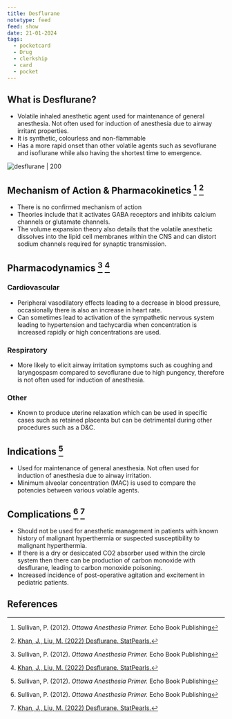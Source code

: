 ```yaml
---
title: Desflurane
notetype: feed
feed: show
date: 21-01-2024
tags:
  - pocketcard
  - Drug
  - clerkship
  - card
  - pocket
---
```

## What is Desflurane?
- Volatile inhaled anesthetic agent used for maintenance of general anesthesia. Not often used for induction of anesthesia due to airway irritant properties. 
- It is synthetic, colourless and non-flammable
- Has a more rapid onset than other volatile agents such as sevoflurane and isoflurane while also having the shortest time to emergence. 

![desflurane | 200](https://upload.wikimedia.org/wikipedia/commons/thumb/6/67/Desflurane2.png/1200px-Desflurane2.png)

## Mechanism of Action & Pharmacokinetics [^1] [^2]
- There is no confirmed mechanism of action 
- Theories include that it activates GABA receptors and inhibits calcium channels or glutamate channels. 
- The volume expansion theory also details that the volatile anesthetic dissolves into the lipid cell membranes within the CNS and can distort sodium channels required for synaptic transmission. 
## Pharmacodynamics [^1] [^2]
### Cardiovascular
- Peripheral vasodilatory effects leading to a decrease in blood pressure, occasionally there is also an increase in heart rate. 
- Can sometimes lead to activation of the sympathetic nervous system leading to hypertension and tachycardia when concentration is increased rapidly or high concentrations are used. 
### Respiratory
- More likely to elicit airway irritation symptoms such as coughing and laryngospasm compared to sevoflurane due to high pungency, therefore is not often used for induction of anesthesia.
### Other
-  Known to produce uterine relaxation which can be used in specific cases such as retained placenta but can be detrimental during other procedures such as a D&C. 

## Indications [^1] 
- Used for maintenance of general anesthesia. Not often used for induction of anesthesia due to airway irritation. 
- Minimum alveolar concentration (MAC) is used to compare the potencies between various volatile agents. 

## Complications [^1] [^2]
- Should not be used for anesthetic management in patients with known history of malignant hyperthermia or suspected susceptibility to malignant hyperthermia. 
- If there is a dry or desiccated CO2 absorber used within the circle system then there can be production of carbon monoxide with desflurane, leading to carbon monoxide poisoning. 
- Increased incidence of post-operative agitation and excitement in pediatric patients. 

## References
[^1]: Sullivan, P. (2012). *Ottawa Anesthesia Primer.* Echo Book Publishing
[^2]: [Khan, J., Liu, M. (2022) Desflurane. StatPearls.](https://www.ncbi.nlm.nih.gov/books/NBK537106/)



